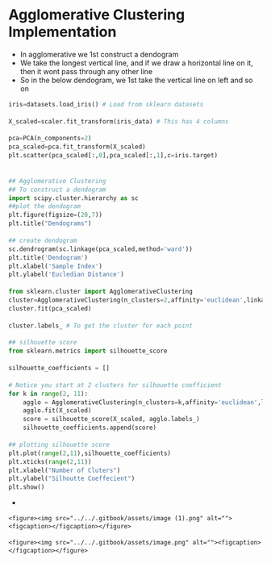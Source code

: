 # Agglomerative Clustering Implementation

* &#x20;In agglomerative we 1st construct a dendogram
* We take the longest vertical line, and if we draw a horizontal line on it, then it wont pass through any other line
* So in the below dendogram, we 1st take the vertical line on left and so on

```python
iris=datasets.load_iris() # Load from sklearn datasets

X_scaled=scaler.fit_transform(iris_data) # This has 4 columns

pca=PCA(n_components=2)
pca_scaled=pca.fit_transform(X_scaled)
plt.scatter(pca_scaled[:,0],pca_scaled[:,1],c=iris.target)


## Agglomerative Clustering
## To construct a dendogram
import scipy.cluster.hierarchy as sc
##plot the dendogram
plt.figure(figsize=(20,7))
plt.title("Dendograms")

## create dendogram
sc.dendrogram(sc.linkage(pca_scaled,method='ward'))
plt.title('Dendogram')
plt.xlabel('Sample Index')
plt.ylabel('Eucledian Distance')

from sklearn.cluster import AgglomerativeClustering
cluster=AgglomerativeClustering(n_clusters=2,affinity='euclidean',linkage='ward')
cluster.fit(pca_scaled)

cluster.labels_ # To get the cluster for each point

## silhouette score
from sklearn.metrics import silhouette_score

silhouette_coefficients = []

# Notice you start at 2 clusters for silhouette coefficient
for k in range(2, 11):
    agglo = AgglomerativeClustering(n_clusters=k,affinity='euclidean',linkage='ward')
    agglo.fit(X_scaled)
    score = silhouette_score(X_scaled, agglo.labels_)
    silhouette_coefficients.append(score)

## plotting silhouette score
plt.plot(range(2,11),silhouette_coefficients)
plt.xticks(range(2,11))
plt.xlabel("Number of Cluters")
plt.ylabel("Silhoutte Coeffecient")
plt.show()


```

*

    <figure><img src="../../.gitbook/assets/image (1).png" alt=""><figcaption></figcaption></figure>

    <figure><img src="../../.gitbook/assets/image.png" alt=""><figcaption></figcaption></figure>
